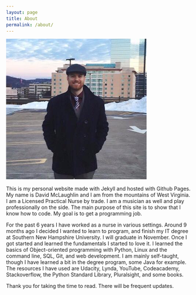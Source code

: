 ```yaml
---
layout: page
title: About
permalink: /about/
---
```

![bio_pic](/bio_pic.jpg)

This is my personal website made with Jekyll and hosted with Github Pages. My name is David McLaughlin and I am from the mountains of West Virginia. I am a Licensed Practical Nurse by trade. I am a musician as well and play professionally on the side. The main purpose of this site is to show that I know how to code. My goal is to get a programming job.

For the past 6 years I have worked as a nurse in various settings. Around 9 months ago I decided I wanted to learn to program, and finish my IT degree at Southern New Hampshire University. I will graduate in November. Once I got started and learned the fundamentals I started to love it. I learned the basics of Object-oriented programming with Python, Linux and the command line, SQL, Git, and web development. I am mainly self-taught, though I have learned a bit in the degree program, some Java for example. The resources I have used are Udacity, Lynda, YouTube, Codeacademy, Stackoverflow, the Python Standard Library, Pluralsight, and some books.

Thank you for taking the time to read. There will be frequent updates.
